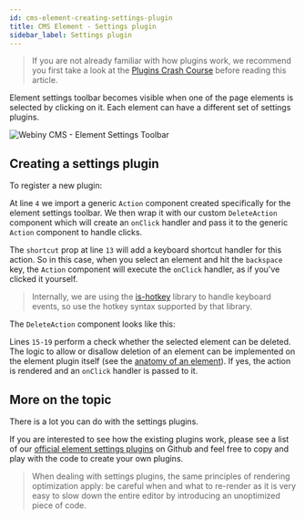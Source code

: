 ```yaml
---
id: cms-element-creating-settings-plugin
title: CMS Element - Settings plugin
sidebar_label: Settings plugin
---
```


> If you are not already familiar with how plugins work, we recommend
you first take a look at the [Plugins Crash Course](/docs/developer-tutorials/plugins-crash-course) before reading this article.

Element settings toolbar becomes visible when one of the page elements is
selected by clicking on it. Each element can have a different set of settings
plugins.

![Webiny CMS - Element Settings Toolbar](/img/developer-tutorials/cms-element-settings-toolbar.png)

## Creating a settings plugin
To register a new plugin:
<script src="https://gist.github.com/Pavel910/41b90269c7f1e1a34f6dba04a0618497.js?file=settings.plugin.js"></script>

At line `4` we import a generic `Action` component created specifically for the element settings toolbar.
We then wrap it with our custom `DeleteAction` component which will create an `onClick` handler and pass
it to the generic `Action` component to handle clicks.

The `shortcut` prop at line `13` will add a keyboard shortcut handler for this action. So in this case,
when you select an element and hit the `backspace` key, the `Action` component will execute the `onClick`
handler, as if you've clicked it yourself.

> Internally, we are using the [is-hotkey](https://www.npmjs.com/package/is-hotkey) library to handle keyboard events,
so use the hotkey syntax supported by that library.

The `DeleteAction` component looks like this:
<script src="https://gist.github.com/Pavel910/41b90269c7f1e1a34f6dba04a0618497.js?file=settings.action.js"></script>

Lines `15-19` perform a check whether the selected element can be deleted.
The logic to allow or disallow deletion of an element can be implemented on the
element plugin itself (see the [anatomy of an element](/docs/developer-tutorials/cms-element-overview#anatomy-of-an-element-and-its-plugins)).
If yes, the action is rendered and an `onClick` handler is passed to it.

## More on the topic

There is a lot you can do with the settings plugins.

If you are interested to see how the existing plugins work,
please see a list of our [official element settings plugins](https://github.com/Webiny/webiny-js/tree/master/packages/webiny-app-cms/src/editor/plugins/elementSettings)
on Github and feel free to copy and play with the code to create your own plugins.

> When dealing with settings plugins, the same principles of rendering optimization apply:
be careful when and what to re-render as it is very easy to slow down the entire editor
by introducing an unoptimized piece of code.

